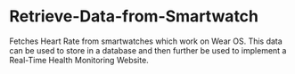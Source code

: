 # Retrieve-Data-from-Smartwatch
Fetches Heart Rate from smartwatches which work on Wear OS. 
This data can be used to store in a database and then further be used to implement a Real-Time Health Monitoring Website.
